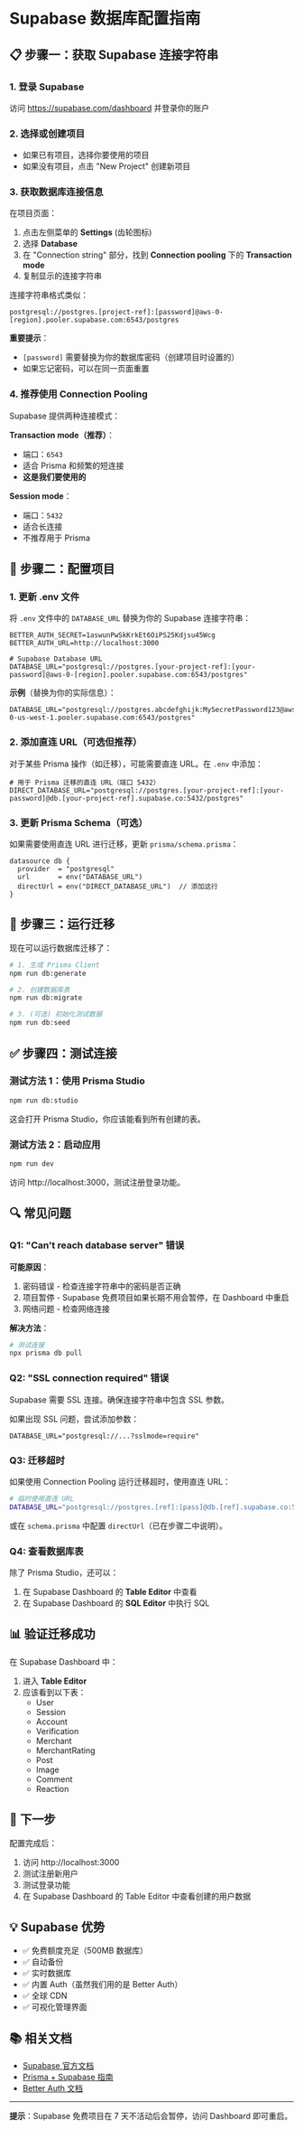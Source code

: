 # Supabase 数据库配置指南

## 📋 步骤一：获取 Supabase 连接字符串

### 1. 登录 Supabase
访问 https://supabase.com/dashboard 并登录你的账户

### 2. 选择或创建项目
- 如果已有项目，选择你要使用的项目
- 如果没有项目，点击 "New Project" 创建新项目

### 3. 获取数据库连接信息

在项目页面：
1. 点击左侧菜单的 **Settings** (齿轮图标)
2. 选择 **Database**
3. 在 "Connection string" 部分，找到 **Connection pooling** 下的 **Transaction mode**
4. 复制显示的连接字符串

连接字符串格式类似：
```
postgresql://postgres.[project-ref]:[password]@aws-0-[region].pooler.supabase.com:6543/postgres
```

**重要提示**：
- `[password]` 需要替换为你的数据库密码（创建项目时设置的）
- 如果忘记密码，可以在同一页面重置

### 4. 推荐使用 Connection Pooling

Supabase 提供两种连接模式：

**Transaction mode（推荐）**：
- 端口：`6543`
- 适合 Prisma 和频繁的短连接
- **这是我们要使用的**

**Session mode**：
- 端口：`5432`
- 适合长连接
- 不推荐用于 Prisma

## 🔧 步骤二：配置项目

### 1. 更新 .env 文件

将 `.env` 文件中的 `DATABASE_URL` 替换为你的 Supabase 连接字符串：

```env
BETTER_AUTH_SECRET=1aswunPwSkKrkEt6OiPS25Kdjsu45Wcg
BETTER_AUTH_URL=http://localhost:3000

# Supabase Database URL
DATABASE_URL="postgresql://postgres.[your-project-ref]:[your-password]@aws-0-[region].pooler.supabase.com:6543/postgres"
```

**示例**（替换为你的实际信息）：
```env
DATABASE_URL="postgresql://postgres.abcdefghijk:MySecretPassword123@aws-0-us-west-1.pooler.supabase.com:6543/postgres"
```

### 2. 添加直连 URL（可选但推荐）

对于某些 Prisma 操作（如迁移），可能需要直连 URL。在 `.env` 中添加：

```env
# 用于 Prisma 迁移的直连 URL（端口 5432）
DIRECT_DATABASE_URL="postgresql://postgres.[your-project-ref]:[your-password]@db.[your-project-ref].supabase.co:5432/postgres"
```

### 3. 更新 Prisma Schema（可选）

如果需要使用直连 URL 进行迁移，更新 `prisma/schema.prisma`：

```prisma
datasource db {
  provider  = "postgresql"
  url       = env("DATABASE_URL")
  directUrl = env("DIRECT_DATABASE_URL")  // 添加这行
}
```

## 🚀 步骤三：运行迁移

现在可以运行数据库迁移了：

```bash
# 1. 生成 Prisma Client
npm run db:generate

# 2. 创建数据库表
npm run db:migrate

# 3. (可选) 初始化测试数据
npm run db:seed
```

## ✅ 步骤四：测试连接

### 测试方法 1：使用 Prisma Studio

```bash
npm run db:studio
```

这会打开 Prisma Studio，你应该能看到所有创建的表。

### 测试方法 2：启动应用

```bash
npm run dev
```

访问 http://localhost:3000，测试注册登录功能。

## 🔍 常见问题

### Q1: "Can't reach database server" 错误

**可能原因**：
1. 密码错误 - 检查连接字符串中的密码是否正确
2. 项目暂停 - Supabase 免费项目如果长期不用会暂停，在 Dashboard 中重启
3. 网络问题 - 检查网络连接

**解决方法**：
```bash
# 测试连接
npx prisma db pull
```

### Q2: "SSL connection required" 错误

Supabase 需要 SSL 连接。确保连接字符串中包含 SSL 参数。

如果出现 SSL 问题，尝试添加参数：
```env
DATABASE_URL="postgresql://...?sslmode=require"
```

### Q3: 迁移超时

如果使用 Connection Pooling 运行迁移超时，使用直连 URL：

```bash
# 临时使用直连 URL
DATABASE_URL="postgresql://postgres.[ref]:[pass]@db.[ref].supabase.co:5432/postgres" npx prisma migrate dev
```

或在 `schema.prisma` 中配置 `directUrl`（已在步骤二中说明）。

### Q4: 查看数据库表

除了 Prisma Studio，还可以：
1. 在 Supabase Dashboard 的 **Table Editor** 中查看
2. 在 Supabase Dashboard 的 **SQL Editor** 中执行 SQL

## 📊 验证迁移成功

在 Supabase Dashboard 中：
1. 进入 **Table Editor**
2. 应该看到以下表：
   - User
   - Session
   - Account
   - Verification
   - Merchant
   - MerchantRating
   - Post
   - Image
   - Comment
   - Reaction

## 🎯 下一步

配置完成后：
1. 访问 http://localhost:3000
2. 测试注册新用户
3. 测试登录功能
4. 在 Supabase Dashboard 的 Table Editor 中查看创建的用户数据

## 💡 Supabase 优势

- ✅ 免费额度充足（500MB 数据库）
- ✅ 自动备份
- ✅ 实时数据库
- ✅ 内置 Auth（虽然我们用的是 Better Auth）
- ✅ 全球 CDN
- ✅ 可视化管理界面

## 📚 相关文档

- [Supabase 官方文档](https://supabase.com/docs)
- [Prisma + Supabase 指南](https://www.prisma.io/docs/guides/database/supabase)
- [Better Auth 文档](https://www.better-auth.com/docs)

---

**提示**：Supabase 免费项目在 7 天不活动后会暂停，访问 Dashboard 即可重启。
